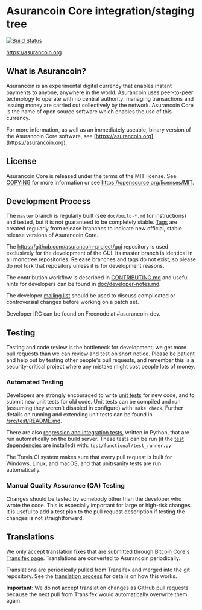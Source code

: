 Asurancoin Core integration/staging tree
=====================================

[![Build Status](https://travis-ci.org/asurancoin-project/asurancoin.svg?branch=master)](https://travis-ci.org/asurancoin-project/asurancoin)

https://asurancoin.org

What is Asurancoin?
----------------

Asurancoin is an experimental digital currency that enables instant payments to
anyone, anywhere in the world. Asurancoin uses peer-to-peer technology to operate
with no central authority: managing transactions and issuing money are carried
out collectively by the network. Asurancoin Core is the name of open source
software which enables the use of this currency.

For more information, as well as an immediately useable, binary version of
the Asurancoin Core software, see [https://asurancoin.org](https://asurancoin.org).

License
-------

Asurancoin Core is released under the terms of the MIT license. See [COPYING](COPYING) for more
information or see https://opensource.org/licenses/MIT.

Development Process
-------------------

The `master` branch is regularly built (see `doc/build-*.md` for instructions) and tested, but it is not guaranteed to be
completely stable. [Tags](https://github.com/asurancoin-project/asurancoin/tags) are created
regularly from release branches to indicate new official, stable release versions of Asurancoin Core.

The https://github.com/asurancoin-project/gui repository is used exclusively for the
development of the GUI. Its master branch is identical in all monotree
repositories. Release branches and tags do not exist, so please do not fork
that repository unless it is for development reasons.

The contribution workflow is described in [CONTRIBUTING.md](CONTRIBUTING.md)
and useful hints for developers can be found in [doc/developer-notes.md](doc/developer-notes.md).

The developer [mailing list](https://groups.google.com/forum/#!forum/asurancoin-dev)
should be used to discuss complicated or controversial changes before working
on a patch set.

Developer IRC can be found on Freenode at #asurancoin-dev.

Testing
-------

Testing and code review is the bottleneck for development; we get more pull
requests than we can review and test on short notice. Please be patient and help out by testing
other people's pull requests, and remember this is a security-critical project where any mistake might cost people
lots of money.

### Automated Testing

Developers are strongly encouraged to write [unit tests](src/test/README.md) for new code, and to
submit new unit tests for old code. Unit tests can be compiled and run
(assuming they weren't disabled in configure) with: `make check`. Further details on running
and extending unit tests can be found in [/src/test/README.md](/src/test/README.md).

There are also [regression and integration tests](/test), written
in Python, that are run automatically on the build server.
These tests can be run (if the [test dependencies](/test) are installed) with: `test/functional/test_runner.py`

The Travis CI system makes sure that every pull request is built for Windows, Linux, and macOS, and that unit/sanity tests are run automatically.

### Manual Quality Assurance (QA) Testing

Changes should be tested by somebody other than the developer who wrote the
code. This is especially important for large or high-risk changes. It is useful
to add a test plan to the pull request description if testing the changes is
not straightforward.

Translations
------------

We only accept translation fixes that are submitted through [Bitcoin Core's Transifex page](https://www.transifex.com/projects/p/bitcoin/).
Translations are converted to Asurancoin periodically.

Translations are periodically pulled from Transifex and merged into the git repository. See the
[translation process](doc/translation_process.md) for details on how this works.

**Important**: We do not accept translation changes as GitHub pull requests because the next
pull from Transifex would automatically overwrite them again.
